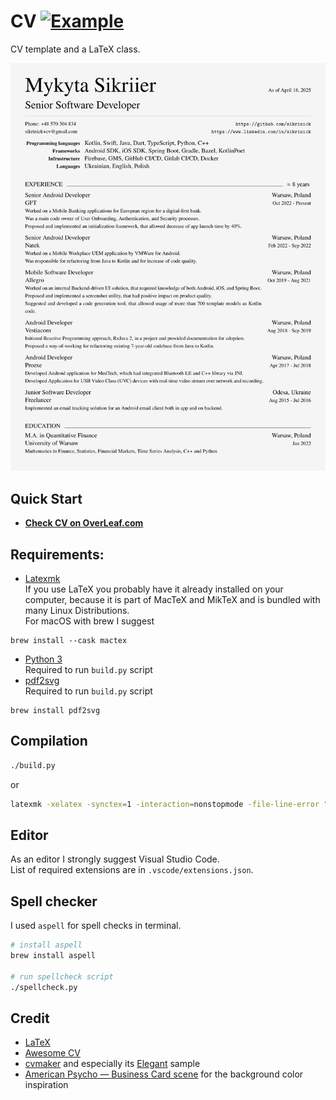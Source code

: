 # CV [![Example](https://img.shields.io/badge/example-pdf-green.svg)](https://raw.githubusercontent.com/sikrinick/cv/master/output/pdf/cv.pdf)

CV template and a LaTeX class.

<a href="https://github.com/sikrinick/cv/blob/master/output/pdf/cv_android/cv_android.pdf">
<img src="https://github.com/sikrinick/cv/blob/master/output/svg/cv_android.1.svg"/>
</a>

## Quick Start
- [**Check CV on OverLeaf.com**](https://www.overleaf.com/read/sthfkhvrccpx)

## Requirements:
- [Latexmk](https://mg.readthedocs.io/latexmk.html)  
If you use LaTeX you probably have it already installed on your computer, because it is part of MacTeX and MikTeX and is bundled with many Linux Distributions.  
For macOS with brew I suggest 
```
brew install --cask mactex
```
- [Python 3](https://www.python.org/downloads/)  
Required to run `build.py` script
- [pdf2svg](https://cityinthesky.co.uk/opensource/pdf2svg/)  
Required to run `build.py` script
```
brew install pdf2svg
```
## Compilation
```zsh
./build.py
```
or
```zsh
latexmk -xelatex -synctex=1 -interaction=nonstopmode -file-line-error "cv_android.tex"
```

## Editor
As an editor I strongly suggest Visual Studio Code.  
List of required extensions are in `.vscode/extensions.json`.


## Spell checker
I used `aspell` for spell checks in terminal.
```zsh
# install aspell
brew install aspell 

# run spellcheck script
./spellcheck.py
```

## Credit
- [LaTeX](http://www.latex-project.org)
- [Awesome CV](https://github.com/posquit0/Awesome-CV)
- [cvmaker](https://cvmkr.com/) and especially its [Elegant](https://cvmkr.com/pl/Pages/samples?type=elegant) sample
- [American Psycho — Business Card scene](https://www.youtube.com/watch?v=aZVkW9p-cCU&ab_channel=SCOTLUSHdotCOM) for the background color inspiration
